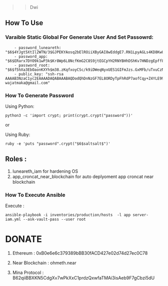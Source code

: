 >> Dwi
## How To Use


### Varaible Static Global For Generate User And Set Passowrd:

```
    - password_luneareth: "$6$4YJgt5XtIl2WTN/3$GJPEKYAosq2bElROiiXByGAI8wEddgE7.RN1LpyAGLs4KD8KwU7S70wg2zbtENxak2T6CRdh9iySM..mzNX5a0"
    - password_app: "$6$ERarx7DYO9k1wP3k$Kr8Wp6L8NcfKmG2C8S9jtEGCpYH2RNYBHhDShKv7HNDzgEpff8voNoy6a.NQFJl7orfOIh11fFyk89HLbQHBu/"
    - password_root: "$6$f5hXa3EbOaonKXYh$m38.zKqfxoyCSc/k9iDWeqNyxUES1GIFmJzs.GxMFb/uTxuCzNNewlaXeV4SHPx1PneMo3sr.z1x.qQTYmngn."
    - public_key: "ssh-rsa AAAAB3NzaC1yc2EAAAADAQABAAABAQDodQhDnNzGF7EL8ORDyTpFhRdP7aofCqy+Z4YLE99onTK54GN59X07kzI/kpwH7zf5yMsaEwEqzZEDT8bW0c5pW0recah11dDOifWI355Z7Oy5sSKB7wZ+1QaKmFmL++8+Gh2P7GXyA009xP6EEDjLaRKudnVNJ79d6dEl0kAFJ5tan6oPtxZeLay8mJBOhMnMcVzWkCS+D/dFxmHBCWdDj9fD+cIZy9zYrw+KpMUozPEYMvvOcTcZFop8BU88MQ0IthNyUW9HtjcRtLSyw1FoS9wsZFFCMzB0lVuYfb119VJo5yarYITrg5ooGKyr0qxW+PhzFoWgQpXwFNPm7jVZ wajatmaka@gmail.com"
``` 

### How To Generate Password

Using Python:

```
python3 -c 'import crypt; print(crypt.crypt("password"))'
```

or 

Using Ruby:

```
ruby -e 'puts "password".crypt("$6$saltsalt$")'
```

## Roles :

1. luneareth_iam for hardening OS
2. app_croncat_near_blockchain for auto deplyoment app croncat near blockchain


### How To Execute Ansible

Execute :

```
ansible-playbook -i inventories/production/hosts  -l app server-iam.yml --ask-vault-pass --user root
```

# DONATE

1. Ethereum : 0xB0e6e6c379389bBB30fACD427e02d74d27ec0C78

2. Near Blockchain : ohmeth.near 

3. Mina Protocol : B62qiiBBXKN5CdgXv7wPkXxC1prdzQxwfaTMAi3isAeb9F7gCbzi5dU